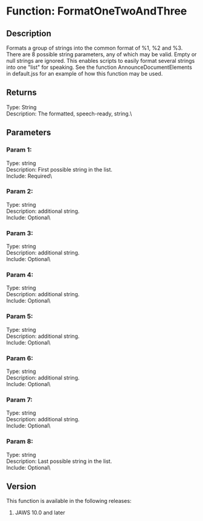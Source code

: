 # Function: FormatOneTwoAndThree

## Description

Formats a group of strings into the common format of %1, %2 and %3.
There are 8 possible string parameters, any of which may be valid. Empty
or null strings are ignored. This enables scripts to easily format
several strings into one \"list\" for speaking. See the function
AnnounceDocumentElements in default.jss for an example of how this
function may be used.

## Returns

Type: String\
Description: The formatted, speech-ready, string.\

## Parameters

### Param 1:

Type: string\
Description: First possible string in the list.\
Include: Required\

### Param 2:

Type: string\
Description: additional string.\
Include: Optional\

### Param 3:

Type: string\
Description: additional string.\
Include: Optional\

### Param 4:

Type: string\
Description: additional string.\
Include: Optional\

### Param 5:

Type: string\
Description: additional string.\
Include: Optional\

### Param 6:

Type: string\
Description: additional string.\
Include: Optional\

### Param 7:

Type: string\
Description: additional string.\
Include: Optional\

### Param 8:

Type: string\
Description: Last possible string in the list.\
Include: Optional\

## Version

This function is available in the following releases:

1.  JAWS 10.0 and later
